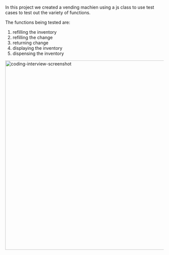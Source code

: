 In this project we created a vending machien using a js class to use test cases to test out the variety of functions.

The functions being tested are:
1. refilling the inventory
2. refilling the change
3. returning change
4. displaying the inventory
5. dispensing the inventory

<img width="602" alt="coding-interview-screenshot" src="https://cloud.githubusercontent.com/assets/22162178/26556845/d4261558-4451-11e7-9f5f-447104ead2ab.png">
